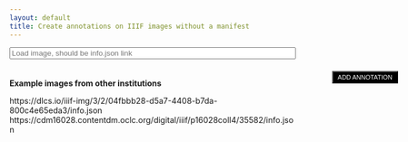 ```yaml
---
layout: default
title: Create annotations on IIIF images without a manifest
---
```

<form id="enteriiifitem" style="padding-bottom: 20px">
<input style="width:100%" type="text" name="iiifurl" id="iiifurl" placeholder="Load image, should be info.json link">
</form>
<p><b>Example images from other institutions</b></p>
<a onclick="localStorage.setItem('osviewer', 'https://dlcs.io/iiif-img/3/2/04fbbb28-d5a7-4408-b7da-800c4e65eda3/info.json'); location.reload()">https://dlcs.io/iiif-img/3/2/04fbbb28-d5a7-4408-b7da-800c4e65eda3/info.json</a><br>
<a onclick="localStorage.setItem('osviewer', 'https://cdm16028.contentdm.oclc.org/digital/iiif/p16028coll4/35582/info.json'); location.reload()">https://cdm16028.contentdm.oclc.org/digital/iiif/p16028coll4/35582/info.json</a><br>

<script src="https://annotorious.github.io/js/openseadragon/openseadragon.min.js"></script>
<script src="https://annotorious.github.io/latest/annotorious.min.js"></script>
<script src="https://annotorious.github.io/js/highlight.js"></script>
<script type="text/javascript" src="https://annotorious.github.io/latest/anno-fancybox.min.js"></script>
<link rel="stylesheet" type="text/css" href="https://annotorious.github.io/css/style.css">
<link rel="stylesheet" type="text/css" href="https://annotorious.github.io/latest/themes/dark/annotorious-dark.css">
<div id="openseadragon" class="viewer"></div>
<button id="map-annotate-button" onclick="anno.activateSelector();" href="#">
  ADD ANNOTATION
</button>

<script>
document.getElementById("enteriiifitem").onsubmit= function() {
  localStorage.setItem('osviewer', document.getElementById("iiifurl").value);
  location.reload();
  return false;
}
document.getElementById("openseadragon").addEventListener("load", getUrl());
function heighwidth (tilesource) {
$.ajax({
    type : "get",
    url : tilesource,
    success : function(data) {
        var height = data['height'];
        var width = data['width'];
        loadanno(tilesource, height, width)
    }
 });
}

function getUrl() {
  var tilesource = localStorage['osviewer'] ? localStorage['osviewer'] : 'https://repository.duke.edu/iipsrv/iipsrv.fcgi?IIIF=/srv/perkins/repo_deriv/multires_image/40/58/a6/28/4058a628-c593-463e-9736-8a821e178fee/info.json';
  heighwidth(tilesource)

}

function loadanno(tilesource, height, width) {
var baseurl = tilesource.split("/info.json")[0]
var aspect_ratio = width/height;
var tilesources = {
  type: 'legacy-image-pyramid',
  levels: [{
    url: `${baseurl}/full/full/0/default.jpg`,
    height: height,
    width: width
  }]

}
var viewer = OpenSeadragon({
  id: "openseadragon",
  prefixUrl: "https://annotorious.github.io/js/openseadragon/images/",
  showNavigator: false,
  tileSources: tilesources
});
anno.makeAnnotatable(viewer);
var matching = {}
anno.showAnnotations(viewer)
viewer.addHandler('open', function(){
  var all_annos = []
{% for annotation in site.annotations %}
  var annotation = JSON.parse({{annotation.content | jsonify}})
  if (annotation['@context'].indexOf('w3') > -1 && annotation.target && tilesource.indexOf(annotation.target.id.split("#xywh=")[0]) > -1){
    all_annos.push(annotation)
    var xywh = annotation.target.id.split("#xywh=").slice(-1)[0].split(",");
    var cords = viewer.viewport.imageToViewportRectangle(xywh[0], xywh[1], xywh[2], xywh[3]);
    var id = `${cords['x'].toFixed(2)}${cords['y'].toFixed(2)}${cords['width'].toFixed(2)}${cords['height'].toFixed(2)}`
    matching[id] = "{{annotation.slug}}"
    var loadanno = {}
    loadanno['src'] = 'dzi://openseadragon/something'
    loadanno['text'] = annotation['body']['value'];
    loadanno['shapes'] = [{"type": "rect", "geometry": cords}]
    anno.addAnnotation(loadanno)

  }
{% endfor %}
  localStorage.setItem(tilesource, JSON.stringify(all_annos))
});

anno.addHandler('onAnnotationCreated', function(annotation) {
    var annotation_text = buildAnno(annotation, tilesource)
    var id = `${annotation['shapes'][0]['geometry']['x'].toFixed(2)}${annotation['shapes'][0]['geometry']['y'].toFixed(2)}${annotation['shapes'][0]['geometry']['width'].toFixed(2)}${annotation['shapes'][0]['geometry']['height'].toFixed(2)}`;
  if (localStorage[tilesource]) {
    var existing = JSON.parse(localStorage[tilesource])
    annotation_text = _.uniq(existing.concat(annotation_text))
  }
  matching[id] = baseurl.split("/").slice(-1)[0] + '-' + annotation_text.length;
localStorage.setItem(tilesource, JSON.stringify(annotation_text))
create_items('{{site.api_server}}', '{{site.url}}{{site.baseurl}}')
});

anno.addHandler('onAnnotationUpdated', function(annotation) {
    var annotation_text = buildAnno(annotation, tilesource)
    var existing = JSON.parse(localStorage[tilesource])
    var id = `${annotation['shapes'][0]['geometry']['x'].toFixed(2)}${annotation['shapes'][0]['geometry']['y'].toFixed(2)}${annotation['shapes'][0]['geometry']['width'].toFixed(2)}${annotation['shapes'][0]['geometry']['height'].toFixed(2)}`;
    var position = parseInt(matching[id].split("-").slice(-1)[0]) - 1;
    existing[position] = annotation_text[0];
    localStorage.setItem(tilesource, JSON.stringify(existing))
    create_items('{{site.api_server}}', '{{site.url}}{{site.baseurl}}')
});

anno.addHandler('onAnnotationRemoved', function(annotation) {
  var annotation_text = buildAnno(annotation, tilesource)
  var existing = JSON.parse(localStorage[tilesource])
  var id = `${annotation['shapes'][0]['geometry']['x'].toFixed(2)}${annotation['shapes'][0]['geometry']['y'].toFixed(2)}${annotation['shapes'][0]['geometry']['width'].toFixed(2)}${annotation['shapes'][0]['geometry']['height'].toFixed(2)}`;
  var position = parseInt(matching[id].split("-").slice(-1)[0]) - 1;
  existing.splice(position, 1)
  delete_items(`${baseurl.split("/").slice(-1)[0]}-${position+1}`, '{{site.api_server}}')
  anno.removeAnnotation(annotation)
  if (existing.length == 0){
    localStorage.removeItem(tilesource)
  } else {
    localStorage.setItem(tilesource, JSON.stringify(existing))
  }
  create_items('{{site.api_server}}', '{{site.url}}{{site.baseurl}}')
});

function getexisting(matching, id){

}
function buildAnno(annotation, tilesource){
  var boundingrect = annotorious['geometry'].getBoundingRect(annotation.shapes[0]).geometry
  var rect =  new OpenSeadragon.Rect(boundingrect['x'], boundingrect['y'], boundingrect['width'], boundingrect['height'])
  var imageitems = viewer.viewport.viewportToImageRectangle(rect)
  var targetid = baseurl + `#xywh=${parseInt(imageitems['x'])},${parseInt(imageitems['y'])},${parseInt(imageitems['width'])},${parseInt(imageitems['height'])}`
  var annotation = [{
"type": "Annotation",
"@context": "http://www.w3.org/ns/anno.jsonld",
"body": {
  "value": `${annotation.text}`,
  "type": "TextualBody",
  "format": "text/html"
},
"target": {
  "id": `${targetid}`,
  "type": "Canvas"
}
}]
return annotation
}
}
</script>
<style>
      #openseadragon {
        height: 55em; 
        width: 97%;
        position: absolute;
      }
      #map-annotate-button {
        position:absolute;
        top:15em;
        float: right;
        right: calc(5%);
        margin-top: 15px;
        background-color:#000;
        color:#fff;
        padding:3px 8px;
        z-index:10000;
        font-size:11px;
        text-decoration:none;
      }
</style>
